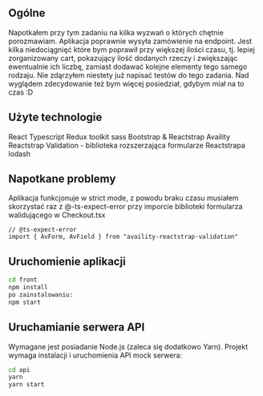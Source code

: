 ## Ogólne

Napotkałem przy tym zadaniu na kilka wyzwań o których chętnie porozmawiam.
Aplikacja poprawnie wysyła zamówienie na endpoint.
Jest kilka niedociągnięć które bym poprawił przy większej ilości czasu, tj. lepiej zorganizowany cart, pokazujący ilość dodanych rzeczy i zwiększając ewentualnie ich liczbę, zamiast dodawać kolejne elementy tego samego rodzaju.
Nie zdąrzyłem niestety już napisać testów do tego zadania.
Nad wyglądem zdecydowanie też bym więcej posiedział, gdybym miał na to czas :D

## Użyte technologie

React
Typescript
Redux toolkit
sass
Bootstrap & Reactstrap
Availity Reactstrap Validation - biblioteka rozszerzająca formularze Reactstrapa
lodash

## Napotkane problemy

Aplikacja funkcjonuje w strict mode, z powodu braku czasu musiałem skorzystać raz z @-ts-expect-error przy imporcie biblioteki formularza walidującego w Checkout.tsx

    // @ts-expect-error
    import { AvForm, AvField } from "availity-reactstrap-validation"

## Uruchomienie aplikacji

```bash root
cd front
npm install
po zainstalowaniu:
npm start
```

## Uruchamianie serwera API

Wymagane jest posiadanie Node.js (zaleca się dodatkowo Yarn). Projekt wymaga
instalacji i uruchomienia API mock serwera:

```bash
cd api
yarn
yarn start
```
